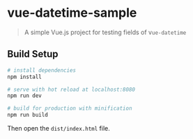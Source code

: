 # vue-datetime-sample

> A simple Vue.js project for testing fields of v`ue-datetime`

## Build Setup

``` bash
# install dependencies
npm install

# serve with hot reload at localhost:8080
npm run dev

# build for production with minification
npm run build
```

Then open the `dist/index.html` file.